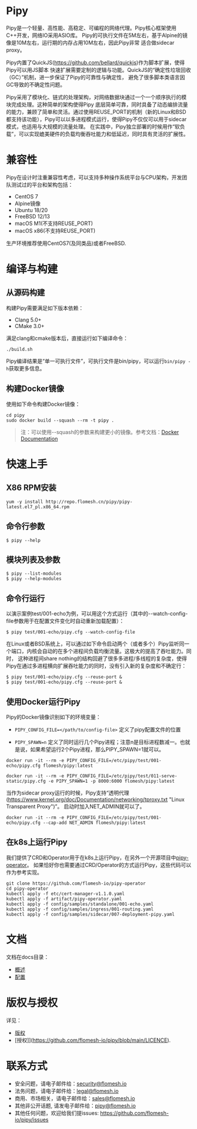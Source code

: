 # Pipy

Pipy是一个轻量、高性能、高稳定、可编程的网络代理。Pipy核心框架使用C++开发，网络IO采用ASIO库。
Pipy的可执行文件在5M左右，基于Alpine的镜像是10M左右，运行期的内存占用10M左右，因此Pipy非常
适合做sidecar proxy。

Pipy内置了QuickJS(https://github.com/bellard/quickjs)作为脚本扩展，使得Pipy可以用JS脚本
快速扩展需要定制的逻辑与功能。QuickJS的“确定性垃圾回收（GC）”机制，进一步保证了Pipy的可靠性与确定性，
避免了很多脚本类语言因GC导致的不确定性问题。

Pipy采用了模块化、链式的处理架构，对网络数据块通过一个一个顺序执行的模块完成处理。这种简单的架构使得Pipy
底层简单可靠，同时具备了动态编排流量的能力，兼顾了简单和灵活。通过使用REUSE_PORT的机制（新的Linux和BSD
都支持该功能），Pipy可以以多进程模式运行，使得Pipy不仅仅可以用于sidecar模式，也适用与大规模的流量处理。
在实践中，Pipy独立部署的时候用作“软负载”，可以实现媲美硬件的负载均衡吞吐能力和低延迟，同时具有灵活的扩展性。

# 兼容性

Pipy在设计时注重兼容性考虑，可以支持多种操作系统平台与CPU架构，开发团队测试过的平台和架构包括：

* CentOS 7
* Alpine镜像
* Ubuntu 18/20
* FreeBSD 12/13
* macOS M1(不支持REUSE_PORT)
* macOS x86(不支持REUSE_PORT)

生产环境推荐使用CentOS7(及同类品)或者FreeBSD.

# 编译与构建

## 从源码构建

构建Pipy需要满足如下版本依赖：

* Clang 5.0+
* CMake 3.0+

满足clang和cmake版本后，直接运行如下编译命令：

```
./build.sh
```

Pipy编译结果是“单一可执行文件”，可执行文件是bin/pipy，可以运行`bin/pipy -h`获取更多信息。

## 构建Docker镜像

使用如下命令构建Docker镜像：

```
cd pipy
sudo docker build --squash --rm -t pipy .
```

> 注：可以使用--squash的参数来构建更小的镜像。参考文档：[Docker Documentation](https://docs.docker.com/engine/reference/commandline/image_build/)

# 快速上手

## X86 RPM安装

```
yum -y install http://repo.flomesh.cn/pipy/pipy-latest.el7_pl.x86_64.rpm
```

## 命令行参数

```
$ pipy --help
```

## 模块列表及参数

```
$ pipy --list-modules
$ pipy --help-modules
```

## 命令行运行

以演示案例test/001-echo为例，可以用这个方式运行（其中的--watch-config-file参数用于在配置文件变化时自动重新加载配置）：

```
$ pipy test/001-echo/pipy.cfg --watch-config-file
```

在Linux或者BSD系统上，可以通过如下命令启动两个（或者多个）Pipy监听同一个端口，内核会自动的在多个进程间负载均衡流量。这极大的提高了吞吐能力。同时，
这种进程间share nothing的结构回避了很多多进程/多线程的复杂度，使得Pipy在通过多进程横向扩展吞吐能力的同时，没有引入新的复杂度和不确定行：

```
$ pipy test/001-echo/pipy.cfg --reuse-port &
$ pipy test/001-echo/pipy.cfg --reuse-port &
```

## 使用Docker运行Pipy

Pipy的Docker镜像识别如下的环境变量：

* `PIPY_CONFIG_FILE=</path/to/config-file>` 定义了pipy配置文件的位置

* `PIPY_SPAWN=n` 定义了同时运行几个Pipy进程；注意n是目标进程数减一。也就是说，如果希望运行2个Pipy进程，那么PIPY_SPAWN=1就可以。

```
docker run -it --rm -e PIPY_CONFIG_FILE=/etc/pipy/test/001-echo/pipy.cfg flomesh/pipy:latest
```

```
docker run -it --rm -e PIPY_CONFIG_FILE=/etc/pipy/test/011-serve-static/pipy.cfg -e PIPY_SPAWN=1 -p 8000:6000 flomesh/pipy:latest
```

当作为sidecar proxy运行的时候，Pipy支持“透明代理(https://www.kernel.org/doc/Documentation/networking/tproxy.txt "Linux Transparent Proxy")”。
启动时加入NET_ADMIN就可以了。

```
docker run -it --rm -e PIPY_CONFIG_FILE=/etc/pipy/test/001-echo/pipy.cfg --cap-add NET_ADMIN flomesh/pipy:latest
```

## 在k8s上运行Pipy

我们提供了CRD和Operator用于在k8s上运行Pipy，在另外一个开源项目中[pipy-operator](https://github.com/flomesh-io/pipy-operator)。
如果恰好你也需要通过CRD/Operator的方式运行Pipy，这些代码可以作为参考实现。

```
git clone https://github.com/flomesh-io/pipy-operator
cd pipy-operator
kubectl apply -f etc/cert-manager-v1.1.0.yaml
kubectl apply -f artifact/pipy-operator.yaml
kubectl apply -f config/samples/standalone/001-echo.yaml
kubectl apply -f config/samples/ingress/001-routing.yaml
kubectl apply -f config/samples/sidecar/007-deployment-pipy.yaml
```

# 文档

文档在docs目录：

* [概述](https://github.com/flomesh-io/pipy/blob/main/docs/overview.md)
* [配置](https://github.com/flomesh-io/pipy/blob/main/docs/configuration.md)

# 版权与授权

详见：
* [版权](https://github.com/flomesh-io/pipy/blob/main/COPYRIGHT) 
* [授权]](https://github.com/flomesh-io/pipy/blob/main/LICENCE).

# 联系方式

* 安全问题，请电子邮件给：security@flomesh.io
* 法务问题，请电子邮件给：legal@flomesh.io
* 商用、市场相关，请电子邮件给：sales@flomesh.io
* 其他非公开话题, 请发电子邮件给：pipy@flomesh.io
* 其他任何问题，欢迎给我们提issues: https://github.com/flomesh-io/pipy/issues
